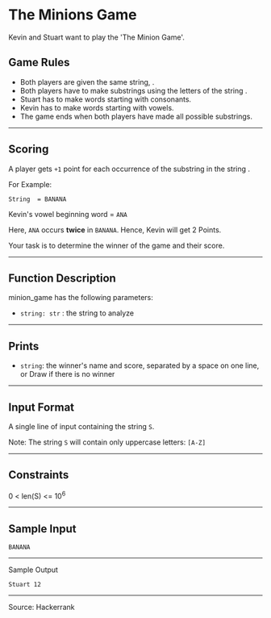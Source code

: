 # The Minions Game

Kevin and Stuart want to play the 'The Minion Game'.

## Game Rules

- Both players are given the same string, .
- Both players have to make substrings using the letters of the string .
- Stuart has to make words starting with consonants.
- Kevin has to make words starting with vowels.
- The game ends when both players have made all possible substrings.

---

## Scoring

A player gets `+1` point for each occurrence of the substring in the string .

For Example:

`String  = BANANA`

Kevin's vowel beginning word = `ANA`

Here, `ANA` occurs **twice** in `BANANA`. Hence, Kevin will get 2 Points.

Your task is to determine the winner of the game and their score.

---

## Function Description

minion_game has the following parameters:

- `string: str` : the string to analyze 

---

## Prints

- `string`: the winner's name and score, separated by a space on one line, or Draw if there is no winner

---

## Input Format

A single line of input containing the string `S`.

Note: The string `S` will contain only uppercase letters: `[A-Z]`

---
## Constraints
0 < len(S) <= 10<sup>6</sup>

---
## Sample Input
`BANANA`

---
Sample Output

`Stuart 12`

___

Source: Hackerrank
